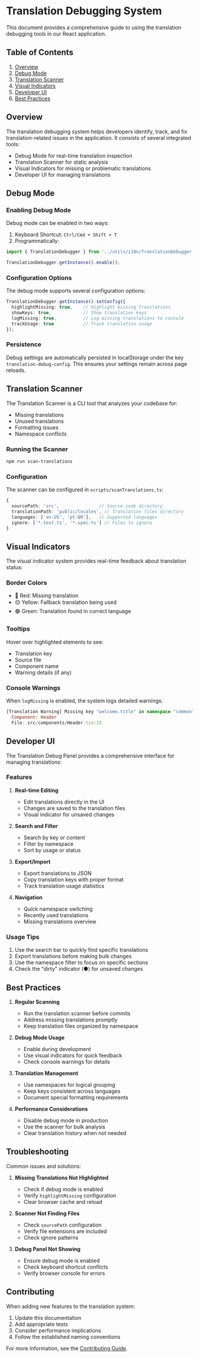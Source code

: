 # Translation Debugging System

This document provides a comprehensive guide to using the translation debugging tools in our React application.

## Table of Contents

1. [Overview](#overview)
2. [Debug Mode](#debug-mode)
3. [Translation Scanner](#translation-scanner)
4. [Visual Indicators](#visual-indicators)
5. [Developer UI](#developer-ui)
6. [Best Practices](#best-practices)

## Overview

The translation debugging system helps developers identify, track, and fix translation-related issues in the application. It consists of several integrated tools:

- Debug Mode for real-time translation inspection
- Translation Scanner for static analysis
- Visual Indicators for missing or problematic translations
- Developer UI for managing translations

## Debug Mode

### Enabling Debug Mode

Debug mode can be enabled in two ways:

1. Keyboard Shortcut: `Ctrl/Cmd + Shift + T`
2. Programmatically:
```typescript
import { TranslationDebugger } from '../utils/i18n/TranslationDebugger';

TranslationDebugger.getInstance().enable();
```

### Configuration Options

The debug mode supports several configuration options:

```typescript
TranslationDebugger.getInstance().setConfig({
  highlightMissing: true,    // Highlight missing translations
  showKeys: true,            // Show translation keys
  logMissing: true,          // Log missing translations to console
  trackUsage: true           // Track translation usage
});
```

### Persistence

Debug settings are automatically persisted in localStorage under the key `translation-debug-config`. This ensures your settings remain across page reloads.

## Translation Scanner

The Translation Scanner is a CLI tool that analyzes your codebase for:

- Missing translations
- Unused translations
- Formatting issues
- Namespace conflicts

### Running the Scanner

```bash
npm run scan-translations
```

### Configuration

The scanner can be configured in `scripts/scanTranslations.ts`:

```typescript
{
  sourcePath: 'src',               // Source code directory
  translationPath: 'public/locales', // Translation files directory
  languages: ['en-US', 'pt-BR'],   // Supported languages
  ignore: ['*.test.ts', '*.spec.ts'] // Files to ignore
}
```

## Visual Indicators

The visual indicator system provides real-time feedback about translation status:

### Border Colors

- 🔴 Red: Missing translation
- 🟡 Yellow: Fallback translation being used
- 🟢 Green: Translation found in correct language

### Tooltips

Hover over highlighted elements to see:

- Translation key
- Source file
- Component name
- Warning details (if any)

### Console Warnings

When `logMissing` is enabled, the system logs detailed warnings:

```typescript
[Translation Warning] Missing key "welcome.title" in namespace "common"
  Component: Header
  File: src/components/Header.tsx:15
```

## Developer UI

The Translation Debug Panel provides a comprehensive interface for managing translations:

### Features

1. **Real-time Editing**
   - Edit translations directly in the UI
   - Changes are saved to the translation files
   - Visual indicator for unsaved changes

2. **Search and Filter**
   - Search by key or content
   - Filter by namespace
   - Sort by usage or status

3. **Export/Import**
   - Export translations to JSON
   - Copy translation keys with proper format
   - Track translation usage statistics

4. **Navigation**
   - Quick namespace switching
   - Recently used translations
   - Missing translations overview

### Usage Tips

1. Use the search bar to quickly find specific translations
2. Export translations before making bulk changes
3. Use the namespace filter to focus on specific sections
4. Check the "dirty" indicator (●) for unsaved changes

## Best Practices

1. **Regular Scanning**
   - Run the translation scanner before commits
   - Address missing translations promptly
   - Keep translation files organized by namespace

2. **Debug Mode Usage**
   - Enable during development
   - Use visual indicators for quick feedback
   - Check console warnings for details

3. **Translation Management**
   - Use namespaces for logical grouping
   - Keep keys consistent across languages
   - Document special formatting requirements

4. **Performance Considerations**
   - Disable debug mode in production
   - Use the scanner for bulk analysis
   - Clear translation history when not needed

## Troubleshooting

Common issues and solutions:

1. **Missing Translations Not Highlighted**
   - Check if debug mode is enabled
   - Verify `highlightMissing` configuration
   - Clear browser cache and reload

2. **Scanner Not Finding Files**
   - Check `sourcePath` configuration
   - Verify file extensions are included
   - Check ignore patterns

3. **Debug Panel Not Showing**
   - Ensure debug mode is enabled
   - Check keyboard shortcut conflicts
   - Verify browser console for errors

## Contributing

When adding new features to the translation system:

1. Update this documentation
2. Add appropriate tests
3. Consider performance implications
4. Follow the established naming conventions

For more information, see the [Contributing Guide](./CONTRIBUTING.md). 